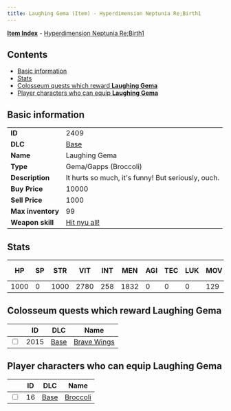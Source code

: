 ```yaml
---
title: Laughing Gema (Item) - Hyperdimension Neptunia Re;Birth1
---
```


[**Item Index**](/neptunia/rb1/item/index.html) - [Hyperdimension Neptunia Re;Birth1](/neptunia/rb1)

## Contents

- [Basic information](#basic-information)
- [Stats](#stats)
- [Colosseum quests which reward **Laughing Gema**](#colosseum-quests-which-reward-laughing-gema)
- [Player characters who can equip **Laughing Gema**](#player-characters-who-can-equip-laughing-gema)

## Basic information

|   |   |
| -- | -- |
| **ID** | 2409 |
| **DLC** | [Base](/neptunia/rb1/dlc/1-base.html) |
| **Name** | Laughing Gema |
| **Type** | Gema/Gapps (Broccoli) |
| **Description** | It hurts so much, it's funny! But seriously, ouch. |
| **Buy Price** | 10000 |
| **Sell Price** | 1000 |
| **Max inventory** | 99 |
| **Weapon skill** | [Hit nyu all!](/neptunia/rb1/skill/1-2303-hit-nyu-all.html) |


## Stats

| HP | SP | STR | VIT | INT | MEN | AGI | TEC | LUK | MOV | Fire res. | Ice res. | Wind res. | Lightning res. |
| -- | -- | --- | --- | --- | --- | --- | --- | --- | --- | --------- | -------- | --------- | -------------- |
| 1000 | 0 | 1000 | 2780 | 258 | 1832 | 0 | 0 | 0 | 129 | 0 | 0 | 0 | 0 |


## Colosseum quests which reward **Laughing Gema**

|    | ID | DLC | Name |
| -- | -- | --- | ---- |
| <input type="checkbox" id="rb1-colosseum-1-2015" class="trackbox" /> | 2015 | [Base](/neptunia/rb1/dlc/1-base.html) | [Brave Wings](/neptunia/rb1/colosseum/1-2015-brave-wings.html) |


## Player characters who can equip **Laughing Gema**

|    | ID | DLC | Name |
| -- | -- | --- | ---- |
| <input type="checkbox" id="rb1-player-1-16" class="trackbox" /> | 16 | [Base](/neptunia/rb1/dlc/1-base.html) | [Broccoli](/neptunia/rb1/player/1-16-broccoli.html) |
